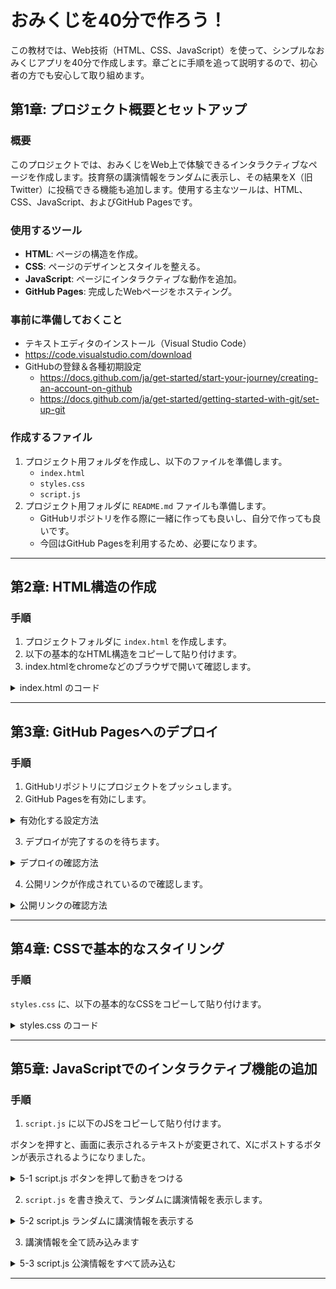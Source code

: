 # おみくじを40分で作ろう！

この教材では、Web技術（HTML、CSS、JavaScript）を使って、シンプルなおみくじアプリを40分で作成します。章ごとに手順を追って説明するので、初心者の方でも安心して取り組めます。

## 第1章: プロジェクト概要とセットアップ

### 概要

このプロジェクトでは、おみくじをWeb上で体験できるインタラクティブなページを作成します。技育祭の講演情報をランダムに表示し、その結果をX（旧Twitter）に投稿できる機能も追加します。使用する主なツールは、HTML、CSS、JavaScript、およびGitHub Pagesです。

### 使用するツール

- **HTML**: ページの構造を作成。
- **CSS**: ページのデザインとスタイルを整える。
- **JavaScript**: ページにインタラクティブな動作を追加。
- **GitHub Pages**: 完成したWebページをホスティング。

### 事前に準備しておくこと

 - テキストエディタのインストール（Visual Studio Code）
  - https://code.visualstudio.com/download
 - GitHubの登録＆各種初期設定 
   - https://docs.github.com/ja/get-started/start-your-journey/creating-an-account-on-github
   - https://docs.github.com/ja/get-started/getting-started-with-git/set-up-git

### 作成するファイル

1. プロジェクト用フォルダを作成し、以下のファイルを準備します。
   - `index.html`
   - `styles.css`
   - `script.js`
2. プロジェクト用フォルダに `README.md` ファイルも準備します。
   - GitHubリポジトリを作る際に一緒に作っても良いし、自分で作っても良いです。
   - 今回はGitHub Pagesを利用するため、必要になります。

---

## 第2章: HTML構造の作成

### 手順

1. プロジェクトフォルダに `index.html` を作成します。
2. 以下の基本的なHTML構造をコピーして貼り付けます。
3. index.htmlをchromeなどのブラウザで開いて確認します。

<details>
<summary>index.html のコード</summary>

```html
<!doctype html>
<html lang="ja">
  <head>
    <meta charset="UTF-8" />
    <meta name="viewport" content="width=device-width, initial-scale=1.0" />
    <title>おみくじポップアップ</title>
    <link rel="stylesheet" href="styles.css" />
  </head>
  <body>
    <header>
      <h1>技育祭2024【秋】</h1>
      <h2>講演おみくじ</h2>
    </header>

    <main>
      <div id="omikuji">
        <div id="omikujiTitle">おみくじ結果</div>
        <div id="omikujiDetails">詳細がここに表示されます</div>
      </div>
      <div class="button-container">
        <button id="omikujiButton">スタート</button>
        <button id="postToXButton" class="hidden" disabled>
          Xにポストする
        </button>
      </div>
    </main>

    <footer>
      <p>&copy; 技育プロジェクト運営事務局</p>
    </footer>

    <script src="script.js"></script>
  </body>
</html>

```

</details>

---

## 第3章: GitHub Pagesへのデプロイ

### 手順

1. GitHubリポジトリにプロジェクトをプッシュします。
2. GitHub Pagesを有効にします。

<details>
<summary>有効化する設定方法</summary>

![image](https://github.com/user-attachments/assets/651e5fd2-209c-4360-bed5-6f4cdc372ab2)

</details>

3. デプロイが完了するのを待ちます。

<details>
<summary>デプロイの確認方法</summary>

![image](https://github.com/user-attachments/assets/1e0559f9-ce20-47fe-90af-b74e1207b780)
![image](https://github.com/user-attachments/assets/725f2d80-6c6e-4bb8-93c8-752bb364deb6)

</details>

4. 公開リンクが作成されているので確認します。

<details>
<summary>公開リンクの確認方法</summary>

![image](https://github.com/user-attachments/assets/fe9483d3-37ac-4d21-b6c7-f155aced4a94)

</details>

---

## 第4章: CSSで基本的なスタイリング

### 手順

`styles.css` に、以下の基本的なCSSをコピーして貼り付けます。

<details>
<summary>styles.css のコード</summary>

```css
/* 全体のリセットとレイアウト */
html,
body {
  height: 100%;
  margin: 0;
  padding: 0;
  display: flex;
  flex-direction: column;
}

body {
  font-family: Arial, sans-serif;
  min-height: 100vh;
}

.hidden {
  display: none;
}

header {
  background-color: #333;
  color: white;
  text-align: center;
  padding: 1rem;
}

main {
  flex: 1;
  display: flex;
  flex-direction: column;
  justify-content: center;
  align-items: center;
  padding: 1rem;
}

#omikuji {
  border: 2px solid #333;
  padding: 20px;
  width: 100%;
  max-width: 600px;
  text-align: center;
}

.button-container {
  margin-top: 20px;
}

button {
  padding: 10px 20px;
  font-size: 18px;
  cursor: pointer;
}

footer {
  background-color: #333;
  color: white;
  text-align: center;
  padding: 1rem;
}

```

</details>

---

## 第5章: JavaScriptでのインタラクティブ機能の追加

### 手順

1. `script.js` に以下のJSをコピーして貼り付けます。

ボタンを押すと、画面に表示されるテキストが変更されて、Xにポストするボタンが表示されるようになりました。

<details>
<summary>5-1 script.js ボタンを押して動きをつける</summary>

```javascript
// omikujiButtonがクリックされたとき
document.getElementById("omikujiButton").addEventListener("click", function () {
  // omikujiTitleをサンプルテキスト1に変更、omikujiDetailsをサンプルテキスト2に変更する
  document.getElementById("omikujiTitle").textContent = "サンプルテキスト1";
  document.getElementById("omikujiDetails").textContent = "サンプルテキスト2";

  // postToXButtonボタンのhiddenを削除し、画面に表示させる
  document.getElementById("postToXButton").classList.remove("hidden");
});

```

</details>

2. `script.js` を書き換えて、ランダムに講演情報を表示します。

<details>
<summary>5-2 script.js ランダムに講演情報を表示する</summary>

```javascript
document.getElementById('omikujiButton').addEventListener('click', function() {
  // 講演情報の配列を作成
  const items = [
    {
      title: "ひろゆきと10人の学生エンジニア〜論破するのか、されるのか〜",
      time: "9月22日 17:15",
      company: "ひろゆき",
      hall: "A",
    },
    {
      title:
        "ビジネスに必要な全てを担い、自分の専門性を見つけ出すフルサイクル開発者のあり方",
      time: "9月22日 16:20",
      company: "株式会社CARTA HOLDINGS",
      hall: "A",
    }
  ];

  // おみくじの内容をランダムに変更
  const index = Math.floor(Math.random() * items.length);
  // おみくじの内容を画面に表示
  document.getElementById("omikujiTitle").textContent = items[index].title;
  document.getElementById("omikujiDetails").textContent =
    `${items[index].time}, ${items[index].company}, ホール: ${items[index].hall}`;

  document.getElementById("postToXButton").classList.remove("hidden");
});

```

</details>


3. 講演情報を全て読み込みます

<details>
<summary>5-3 script.js 公演情報をすべて読み込む</summary>

```javascript
  // 講演情報の配列を作成
  const items = [
    {
      title: "ひろゆきと10人の学生エンジニア〜論破するのか、されるのか〜",
      time: "9月22日 17:15",
      company: "ひろゆき",
      hall: "A",
    },
    {
      title:
        "ビジネスに必要な全てを担い、自分の専門性を見つけ出すフルサイクル開発者のあり方",
      time: "9月22日 16:20",
      company: "株式会社CARTA HOLDINGS",
      hall: "A",
    },
    {
      title:
        "【開発責任者が語る】顧客が真に求めるものを作る面白さとプロの覚悟とは?",
      time: "9月22日 15:25",
      company: "ウイングアーク１ｓｔ株式会社",
      hall: "A",
    },
    {
      title:
        "VPoEが語る！！会社員（?）としてWebエンジニアを20年続ける話！(n=1)",
      time: "9月22日 14:30",
      company: "エン・ジャパン株式会社",
      hall: "B",
    },
    {
      title:
        "ウルトラポジショントーク 〜新卒最初のキャリアで◯◯◯の会社を狙え！？",
      time: "9月22日 14:30",
      company: "株式会社MIXI",
      hall: "A",
    },
    {
      title:
        "社内初のプロジェクトを1年目でリード！AI基盤をローンチし、事例紹介いただいた話",
      time: "9月22日 13:35",
      company: "合同会社DMM.com",
      hall: "B",
    },
    {
      title:
        "1年で会員数日本一！代表が語るchocoZAPのユーザーに寄り添った開発とは？",
      time: "9月22日 13:35",
      company: "RIZAPグループ株式会社",
      hall: "A",
    },
    {
      title:
        "『AIの進化とビジネス革新：サイバーエージェントが描く「未来のエンジニア像」』",
      time: "9月22日 12:40",
      company: "株式会社サイバーエージェント",
      hall: "A",
    },
    {
      title: "RedCoder のライブ競プロ ～競プロ世界ランカーのアルゴリズム改善～",
      time: "9月22日 11:30",
      company: "高橋 直大(chokudai)",
      hall: "B",
    },
    {
      title: "人工知能で火星に挑戦した話〜NASAエンジニアが語る夢の追い方〜",
      time: "9月22日 11:30",
      company: "小野 雅裕",
      hall: "A",
    },
    {
      title: "Rubyの父、Matz氏によるRubyライブコーディング",
      time: "9月21日 18:10",
      company: "まつもとゆきひろ",
      hall: "B",
    },
    {
      title:
        "AIエンジニアが政治家を目指してみた件〜テクノロジーは社会を変えるのか？〜",
      time: "9月21日 18:10",
      company: "安野 貴博",
      hall: "A",
    },
    {
      title: "最新版！新卒がIT企業選びをするための完全攻略法",
      time: "9月21日 17:15",
      company: "株式会社ゆめみ",
      hall: "A",
    },
    {
      title: "オブジェクト指向プログラミング実践のための橋渡し",
      time: "9月21日 16:20",
      company: "GMOインターネットグループ",
      hall: "A",
    },
    {
      title: "メーカーにおけるデータサイエンティストの働き方について",
      time: "9月21日 15:25",
      company: "株式会社村田製作所",
      hall: "C",
    },
    {
      title:
        "さくらインターネットの技術執行役員が語る！ソフトウェア無線を使った無線解析",
      time: "9月21日 15:25",
      company: "さくらインターネット株式会社",
      hall: "B",
    },
    {
      title: "人材企業【doda】が伝える本当の会社選びとは？",
      time: "9月21日 15:25",
      company: "パーソルキャリア株式会社",
      hall: "A",
    },
    {
      title: "2300万DL数を突破したタクシーアプリ『GO』の開発秘話とこれから",
      time: "9月21日 14:30",
      company: "GO株式会社",
      hall: "C",
    },
    {
      title:
        "技育プロジェクト出身者が語る、プロダクトエンジニアとしての第一歩の踏み出し方",
      time: "9月21日 14:30",
      company: "セーフィー株式会社",
      hall: "B",
    },
    {
      title:
        "ITコンサルが改善するのはビジネスだけじゃない！サークル的活動で業界貢献",
      time: "9月21日 14:30",
      company: "フューチャー株式会社（フューチャーアーキテクト株式会社）",
      hall: "A",
    },
    {
      title: "Go Bold in Your Career 大胆なチャレンジでキャリアを築く",
      time: "9月21日 13:35",
      company: "株式会社メルカリ",
      hall: "C",
    },
    {
      title:
        "社内開発の裏側を公開!! 3ヶ月で予約制駐車場＆QRコード決済機能を作った話。",
      time: "9月21日 13:35",
      company: "パーク２４株式会社",
      hall: "B",
    },
    {
      title: "生成AIの波とプロダクト変化、エンジニアの向き合い方",
      time: "9月21日 13:35",
      company: "株式会社LayerX",
      hall: "A",
    },
    {
      title: "DeNA創業者南場智子が考えるエンジニアキャリア",
      time: "9月21日 12:40",
      company: "株式会社ディー・エヌ・エー",
      hall: "A",
    },
  ];
```

</details>

---
